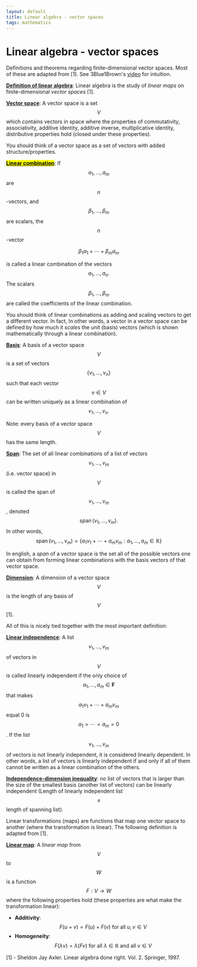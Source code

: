 ```yaml
---
layout: default
title: Linear algebra - vector spaces 
tags: mathematics
---
```


# Linear algebra - vector spaces

Definitions and theorems regarding finite-dimensional vector spaces. Most of these are adapted from [1]. See 3Blue1Brown's [video](https://www.youtube.com/watch?v=k7RM-ot2NWY) for intuition. 
 

  <u><b>Definition of linear algebra</b></u>: Linear algebra is the study of *linear maps* on finite-dimensional *vector spaces* [1].
  
  <u><b>Vector space</b></u>: A vector space is a set $$V$$ which contains vectors in space where the properties of commutativity, associativity, additive identity, additive inverse, multiplicative identity, distributive properties hold (closed under these properties).   
  

You should think of a vector space as a set of vectors with added structure/properties. 


  <u><b><mark>Linear combination</mark></b></u>: If $$a_{1}, \ldots, a_{m}$$ are $$n$$-vectors, and $$\beta_{1}, \ldots, \beta_{m}$$ are scalars, the $$n$$-vector

$$
\beta_{1} a_{1}+\cdots+\beta_{m} a_{m}
$$

is called a linear combination of the vectors $$a_{1}, \ldots, a_{n}.$$ The scalars $$\beta_{1}, \ldots, \beta_{m}$$ are called the coefficients of the linear combination. 


You should think of linear combinations as adding and scaling vectors to get a different vector. In fact, In other words, a vector in a vector space can be defined by how much it *scales* the unit (basis) vectors (which is shown mathematically through a linear combination). 


  <u><b>Basis</b></u>: A basis of a vector space $$V$$ is a set of vectors $$\left\{v_{1}, \ldots, v_{n}\right\}$$ such that each vector $$v \in V$$ can be written uniquely as a linear combination of $$v_{1}, \ldots, v_{n}.$$ 
  

Note: every basis of a vector space $$V$$ has the same length. 


  <u><b>Span</b></u>: The set of all linear combinations of a list of vectors $$v_{1}, \ldots, v_{m}$$ (i.e. vector space) in $$V$$ is called the span of $$v_{1}, \ldots, v_{m}$$, denoted $$\operatorname{span}(\left.v_{1}, \ldots, v_{m}\right).$$ In other words,
$$
\operatorname{span}\left(v_{1}, \ldots, v_{m}\right)=\left\{a_{1} v_{1}+\cdots+a_{m} v_{m}: a_{1}, \ldots, a_{m} \in \mathbb{R}\right\}
$$  

In english, a *span* of a vector space is the set all of the possible
vectors one can obtain from forming linear combinations with the basis vectors of that vector space. 


  <u><b>Dimension</b></u>: A dimension of a vector space $$V$$ is the length of any basis of $$V$$ [1]. 
  

All of this is nicely tied together with the most important definition: 


  <u><b>Linear independence</b></u>: A list $$v_{1}, \ldots, v_{m}$$ of vectors in $$V$$ is called linearly independent if the only choice of $$a_{1}, \ldots, a_{m} \in \mathbf{F}$$ that makes $$a_{1} v_{1}+\cdots+a_{m} v_{m}$$ equal 0 is $$a_{1}=\cdots=a_{m}=0$$. If the list $$v_{1}, \ldots, v_{m}$$ of vectors is not linearly independent, it is considered linearly dependent. In other words, a list of vectors is linearly independent if and only if all of them cannot be written as a linear combination of the others.  


  <u><b>Independence-dimension inequality</b></u>: no list of vectors that is larger than the size of the smallest basis (another list of vectors) can be linearly independent (Length of linearly independent list $$\leq$$ length of spanning list).


Linear transformations (maps) are functions that map one vector space to another (where the transformation is linear). The following definition is adapted from [1]. 

  <u><b>Linear map</b></u>: A *linear map* from $$V$$ to $$W$$ is a function $$F: V \rightarrow W$$ where the following properties hold (these properties are what make the transformation linear): 
  - **Additivity**: 
  $$
  F(u+v)=F(u) + F(v) \text { for all } u, v \in V
  $$
  - **Homogeneity**: 
  $$
  F(\lambda v)=\lambda(F v) \text { for all } \lambda \in \mathbb{R} \text { and all } v \in V
  $$
  


[1] - Sheldon Jay Axler. Linear algebra done right. Vol. 2. Springer, 1997. 

